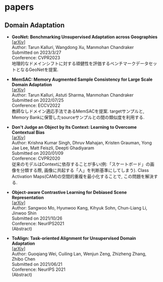 # papers
## Domain Adaptation
- **GeoNet: Benchmarking Unsupervised Adaptation across Geographies**  
[[arXiv]](https://arxiv.org/abs/2303.15443)  
Author: Tarun Kalluri, Wangdong Xu, Manmohan Chandraker  
Submitted on 2023/3/27  
Conference: CVPR2023  
地理的なドメインシフトに対する頑健性を評価するベンチマークデータセットとなるGeoNetを提案.  

- **MemSAC: Memory Augmented Sample Consistency for Large Scale Domain Adaptation**  
[[arXiv]](https://arxiv.org/abs/2207.12389)  
Author: Tarun Kalluri, Astuti Sharma, Manmohan Chandraker  
Submitted on 2022/07/25  
Conference: ECCV2022  
教師なしドメイン適応手法であるMemSACを提案. targetサンプルと, Memory Bankに保管したsourceサンプルとの間の類似度を利用する.

- **Don't Judge an Object by Its Context: Learning to Overcome Contextual Bias**  
[[arXiv]](https://arxiv.org/abs/2001.03152)  
Author: Krishna Kumar Singh, Dhruv Mahajan, Kristen Grauman, Yong Jae Lee, Matt Feiszli, Deepti Ghadiyaram  
Submitted on 2020/01/09  
Conference: CVPR2020  
従来のモデルはContextに依存することが多い(例:「スケートボード」の画像を分類する際, 画像に共起する「人」を判断基準にしてしまう). Class Activation Maps(CAM)の空間的重複を最小化することで, この問題を解決する.

- **Object-aware Contrastive Learning for Debiased Scene Representation**  
[[arXiv]](https://arxiv.org/abs/2108.00049)  
Author: Sangwoo Mo, Hyunwoo Kang, Kihyuk Sohn, Chun-Liang Li, Jinwoo Shin  
Submitted on 2021/10/26  
Conference: NeurIPS2021  
(Abstract)

- **ToAlign: Task-oriented Alignment for Unsupervised Domain Adaptation**  
[[arXiv]](https://arxiv.org/abs/2106.10812)  
Author: Guoqiang Wei, Cuiling Lan, Wenjun Zeng, Zhizheng Zhang, Zhibo Chen  
Submitted on 2021/06/21  
Conference: NeurIPS 2021  
(Abstract)  
